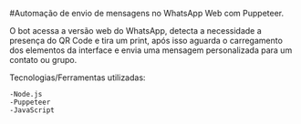 #Automação de envio de mensagens no WhatsApp Web com Puppeteer.

O bot acessa a versão web do WhatsApp, detecta a necessidade a presença do QR Code e tira um print, após isso aguarda o carregamento dos elementos da interface e envia uma mensagem personalizada para um contato ou grupo.

Tecnologias/Ferramentas utilizadas:

    -Node.js
    -Puppeteer
    -JavaScript
